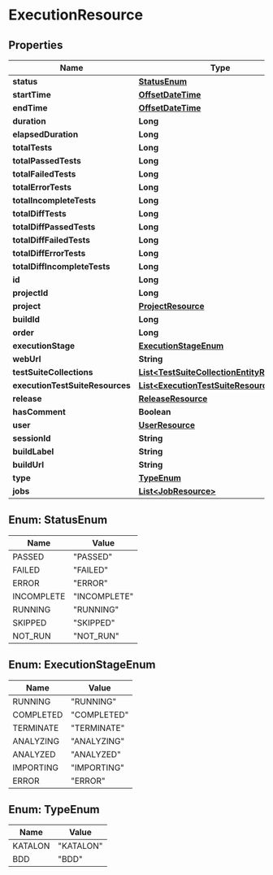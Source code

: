# ExecutionResource

## Properties
Name | Type | Description | Notes
------------ | ------------- | ------------- | -------------
**status** | [**StatusEnum**](#StatusEnum) |  |  [optional]
**startTime** | [**OffsetDateTime**](OffsetDateTime.md) |  |  [optional]
**endTime** | [**OffsetDateTime**](OffsetDateTime.md) |  |  [optional]
**duration** | **Long** |  |  [optional]
**elapsedDuration** | **Long** |  |  [optional]
**totalTests** | **Long** |  |  [optional]
**totalPassedTests** | **Long** |  |  [optional]
**totalFailedTests** | **Long** |  |  [optional]
**totalErrorTests** | **Long** |  |  [optional]
**totalIncompleteTests** | **Long** |  |  [optional]
**totalDiffTests** | **Long** |  |  [optional]
**totalDiffPassedTests** | **Long** |  |  [optional]
**totalDiffFailedTests** | **Long** |  |  [optional]
**totalDiffErrorTests** | **Long** |  |  [optional]
**totalDiffIncompleteTests** | **Long** |  |  [optional]
**id** | **Long** |  |  [optional]
**projectId** | **Long** |  |  [optional]
**project** | [**ProjectResource**](ProjectResource.md) |  |  [optional]
**buildId** | **Long** |  |  [optional]
**order** | **Long** |  |  [optional]
**executionStage** | [**ExecutionStageEnum**](#ExecutionStageEnum) |  |  [optional]
**webUrl** | **String** |  |  [optional]
**testSuiteCollections** | [**List&lt;TestSuiteCollectionEntityResource&gt;**](TestSuiteCollectionEntityResource.md) |  |  [optional]
**executionTestSuiteResources** | [**List&lt;ExecutionTestSuiteResource&gt;**](ExecutionTestSuiteResource.md) |  |  [optional]
**release** | [**ReleaseResource**](ReleaseResource.md) |  |  [optional]
**hasComment** | **Boolean** |  |  [optional]
**user** | [**UserResource**](UserResource.md) |  |  [optional]
**sessionId** | **String** |  |  [optional]
**buildLabel** | **String** |  |  [optional]
**buildUrl** | **String** |  |  [optional]
**type** | [**TypeEnum**](#TypeEnum) |  |  [optional]
**jobs** | [**List&lt;JobResource&gt;**](JobResource.md) |  |  [optional]

<a name="StatusEnum"></a>
## Enum: StatusEnum
Name | Value
---- | -----
PASSED | &quot;PASSED&quot;
FAILED | &quot;FAILED&quot;
ERROR | &quot;ERROR&quot;
INCOMPLETE | &quot;INCOMPLETE&quot;
RUNNING | &quot;RUNNING&quot;
SKIPPED | &quot;SKIPPED&quot;
NOT_RUN | &quot;NOT_RUN&quot;

<a name="ExecutionStageEnum"></a>
## Enum: ExecutionStageEnum
Name | Value
---- | -----
RUNNING | &quot;RUNNING&quot;
COMPLETED | &quot;COMPLETED&quot;
TERMINATE | &quot;TERMINATE&quot;
ANALYZING | &quot;ANALYZING&quot;
ANALYZED | &quot;ANALYZED&quot;
IMPORTING | &quot;IMPORTING&quot;
ERROR | &quot;ERROR&quot;

<a name="TypeEnum"></a>
## Enum: TypeEnum
Name | Value
---- | -----
KATALON | &quot;KATALON&quot;
BDD | &quot;BDD&quot;
